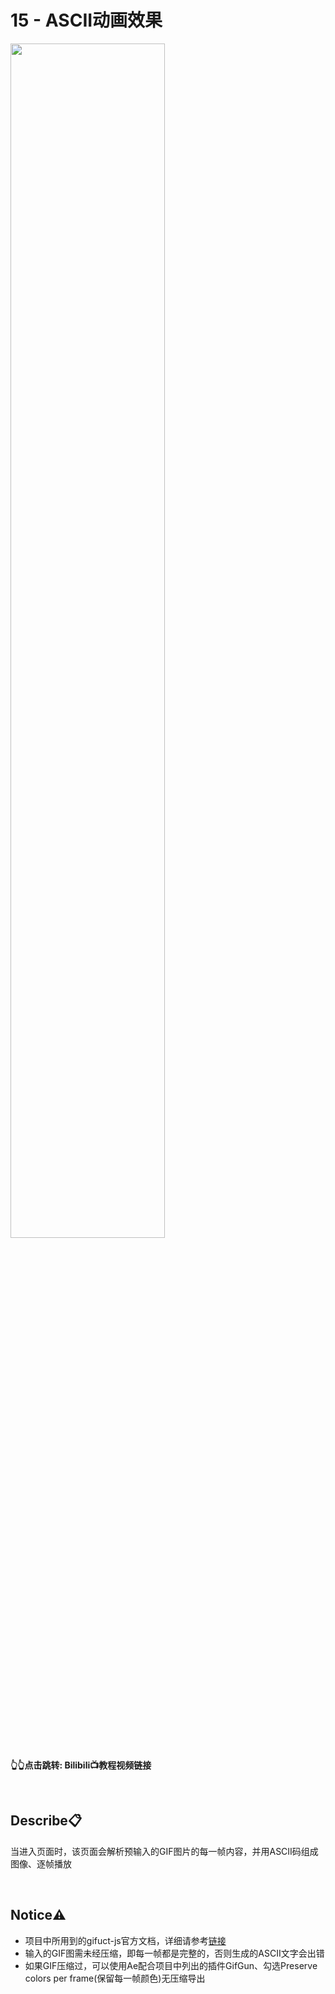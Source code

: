 # 15 - ASCII动画效果
<a href="https://www.bilibili.com/video/BV1MjoMYWEfY">
<img src="https://i1.hdslb.com/bfs/archive/102e5bf729bf1e69e58ad6cdbeb881429ce7e9bf.jpg" width="70%">
</a>

**👆👆点击跳转: Bilibili📺教程视频链接**

<br>

## **Describe📋️**
当进入页面时，该页面会解析预输入的GIF图片的每一帧内容，并用ASCII码组成图像、逐帧播放

<br>

## **Notice⚠️**
- 项目中所用到的gifuct-js官方文档，详细请参考[链接](https://github.com/matt-way/gifuct-js)
- 输入的GIF图需未经压缩，即每一帧都是完整的，否则生成的ASCII文字会出错
- 如果GIF压缩过，可以使用Ae配合项目中列出的插件GifGun、勾选Preserve colors per frame(保留每一帧颜色)无压缩导出
